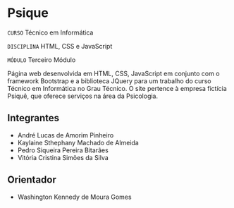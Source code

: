 # Psique

`CURSO` Técnico em Informática

`DISCIPLINA` HTML, CSS e JavaScript

`MÓDULO` Terceiro Módulo

Página web desenvolvida em HTML, CSS, JavaScript em conjunto com o framework Bootstrap e a biblioteca JQuery para um trabalho do curso Técnico em Informática no Grau Técnico. O site pertence à empresa fictícia Psiquê, que oferece serviços na área da Psicologia.

## Integrantes

* André Lucas de Amorim Pinheiro
* Kaylaine Sthephany Machado de Almeida
* Pedro Siqueira Pereira Bitarães
* Vitória Cristina Simões da Silva

## Orientador

* Washington Kennedy de Moura Gomes
